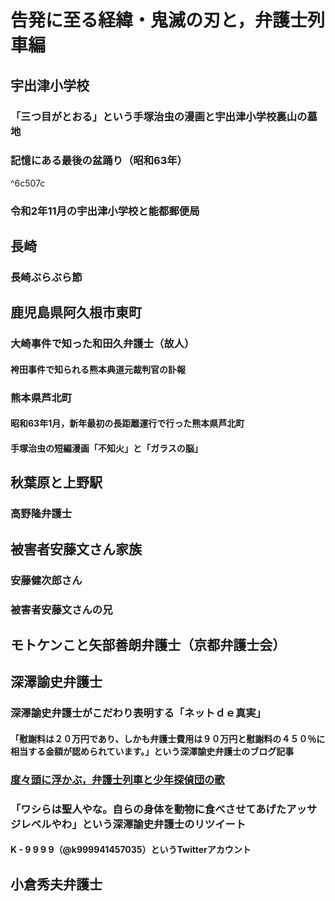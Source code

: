 # 告発に至る経緯・鬼滅の刃と，弁護士列車編
## 宇出津小学校
### 「三つ目がとおる」という手塚治虫の漫画と宇出津小学校裏山の墓地
### 記憶にある最後の盆踊り（昭和63年）

^6c507c

### 令和2年11月の宇出津小学校と能都郵便局
## 長崎
### 長崎ぶらぶら節
## 鹿児島県阿久根市東町
### 大崎事件で知った和田久弁護士（故人）
#### 袴田事件で知られる熊本典道元裁判官の訃報
### 熊本県芦北町
#### 昭和63年1月，新年最初の長距離運行で行った熊本県芦北町
#### 手塚治虫の短編漫画「不知火」と「ガラスの脳」
## 秋葉原と上野駅
### 高野隆弁護士
## 被害者安藤文さん家族
### 安藤健次郎さん
### 被害者安藤文さんの兄
## モトケンこと矢部善朗弁護士（京都弁護士会）
## 深澤諭史弁護士
### 深澤諭史弁護士がこだわり表明する「ネットｄｅ真実」
#### 「慰謝料は２０万円であり、しかも弁護士費用は９０万円と慰謝料の４５０％に相当する金額が認められています。」という深澤諭史弁護士のブログ記事
### [度々頭に浮かぶ，弁護士列車と少年探偵団の歌](https://example.com)
### 「ワシらは聖人やな。自らの身体を動物に食べさせてあげたアッサジレベルやわ」という深澤諭史弁護士のリツイート
#### K - 9 9 9 9（@k999941457035）というTwitterアカウント
## 小倉秀夫弁護士
